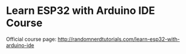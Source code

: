 # Learn ESP32 with Arduino IDE Course

Official course page: http://randomnerdtutorials.com/learn-esp32-with-arduino-ide
